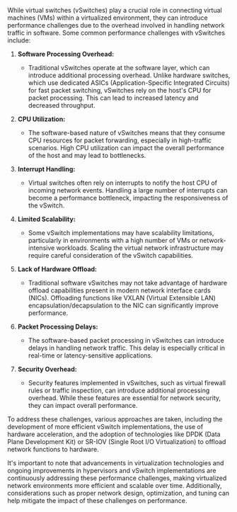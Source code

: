 While virtual switches (vSwitches) play a crucial role in connecting virtual machines (VMs) within a virtualized environment, they can introduce performance challenges due to the overhead involved in handling network traffic in software. Some common performance challenges with vSwitches include:

1. **Software Processing Overhead:**
   - Traditional vSwitches operate at the software layer, which can introduce additional processing overhead. Unlike hardware switches, which use dedicated ASICs (Application-Specific Integrated Circuits) for fast packet switching, vSwitches rely on the host's CPU for packet processing. This can lead to increased latency and decreased throughput.

2. **CPU Utilization:**
   - The software-based nature of vSwitches means that they consume CPU resources for packet forwarding, especially in high-traffic scenarios. High CPU utilization can impact the overall performance of the host and may lead to bottlenecks.

3. **Interrupt Handling:**
   - Virtual switches often rely on interrupts to notify the host CPU of incoming network events. Handling a large number of interrupts can become a performance bottleneck, impacting the responsiveness of the vSwitch.

4. **Limited Scalability:**
   - Some vSwitch implementations may have scalability limitations, particularly in environments with a high number of VMs or network-intensive workloads. Scaling the virtual network infrastructure may require careful consideration of the vSwitch capabilities.

5. **Lack of Hardware Offload:**
   - Traditional software vSwitches may not take advantage of hardware offload capabilities present in modern network interface cards (NICs). Offloading functions like VXLAN (Virtual Extensible LAN) encapsulation/decapsulation to the NIC can significantly improve performance.

6. **Packet Processing Delays:**
   - The software-based packet processing in vSwitches can introduce delays in handling network traffic. This delay is especially critical in real-time or latency-sensitive applications.

7. **Security Overhead:**
   - Security features implemented in vSwitches, such as virtual firewall rules or traffic inspection, can introduce additional processing overhead. While these features are essential for network security, they can impact overall performance.

To address these challenges, various approaches are taken, including the development of more efficient vSwitch implementations, the use of hardware acceleration, and the adoption of technologies like DPDK (Data Plane Development Kit) or SR-IOV (Single Root I/O Virtualization) to offload network functions to hardware.

It's important to note that advancements in virtualization technologies and ongoing improvements in hypervisors and vSwitch implementations are continuously addressing these performance challenges, making virtualized network environments more efficient and scalable over time. Additionally, considerations such as proper network design, optimization, and tuning can help mitigate the impact of these challenges on performance.
